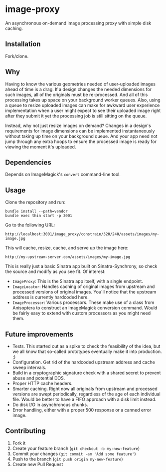 # image-proxy

An asynchronous on-demand image processing proxy with simple disk caching.

## Installation

Fork/clone.

## Why

Having to know the various geometries needed of user-uploaded images ahead of
time is a drag.  If a design changes the needed dimensions for such images, all
of the originals must be re-processed. And all of this processing takes up
space on your background worker queues. Also, using a queue to resize uploaded
images can make for awkward user experience implementation when a user might
expect to see their uploaded image right after they submit it yet the
processing job is still sitting on the queue.

Instead, why not just resize images on demand? Changes in a design's
requirements for image dimensions can be implemented instantaneously without
taking up time on your background queue. And your app need not jump through any
extra hoops to ensure the processed image is ready for viewing the moment it's
uploaded.

## Dependencies

Depends on ImageMagick's `convert` command-line tool.

## Usage

Clone the repository and run:

    bundle install --path=vendor
    bundle exec thin start -p 3001

Go to the following URL:

    http://localhost:3001/image_proxy/constrain/320/240/assets/images/my-image.jpg

This will cache, resize, cache, and serve up the image here:

    http://my-upstream-server.com/assets/images/my-image.jpg

This is really just a basic Sinatra app built on Sinatra-Synchrony, so check
the source and modify as you see fit. Of interest:

 * `ImageProxy`: This is the Sinatra app itself, with a single endpoint.
 * `ImageLocator`: Handles caching of original images from upstream and
   processed versions of original images. You'll notice that the upstream
   address is currently hardcoded here.
 * `ImageProcessor`: Various processors. These make use of a class from
   Anisoptera to construct an ImageMagick conversion command. Would be fairly
   easy to extend with custom processors as you might need them.

## Future improvements

 * Tests. This started out as a spike to check the feasibility of the idea, but
   we all know that so-called prototypes eventually make it into production. ;)
 * Configuration. Get rid of the hardcoded upstream address and cache sweep
   intervals.
 * Build in a cryptographic signature check with a shared secret to prevent
   abuse and potential DOS.
 * Proper HTTP cache headers.
 * Smarter caching. Right now all originals from upstream and processed versions
   are swept periodically, regardless of the age of each individual file. Would
   be better to have a FIFO approach with a disk limit instead.
 * Do disk I/O in asynchronous chunks.
 * Error handling, either with a proper 500 response or a canned error image.

## Contributing

1. Fork it
2. Create your feature branch (`git checkout -b my-new-feature`)
3. Commit your changes (`git commit -am 'Add some feature'`)
4. Push to the branch (`git push origin my-new-feature`)
5. Create new Pull Request
